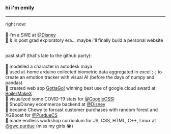 
### hi i'm emily
<hr style="border:1px solid #ccc;"/>
<p>
  right now: <br><br>
  🔅 i'm a SWE at <a href="https://github.com/disney" target="_blank">@Disney</a> <br> 
  🔅 & in post grad exploratory era... maybe i'll finally build a personal website<br>

  <br>

  past stuff (that's late to the github party): <br><br>
  🔅 modelled a character in autodesk maya <br>
  🔅 used at-home arduino collected biometric data aggregated in excel ;-; to create an emotion tracker with visual AI (before the days of numpy and pandas) <br>
  🔅 created web app <a href="https://gottago-512bd.web.app/" target="_blank">GottaGo!</a> winning best use of google cloud award at <a href="https://devpost.com/software/gottago" target="_blank">BoilerMakeX</a> <br>
  🔅 visualized some COVID-19 stats for <a href="https://docs.google.com/presentation/d/1sIU-Fiv2ByMQ2r2pOsj55Su_Ce8sRQf7X_DwwSx0NCU/edit?slide=id.ge769b1b071_0_0#slide=id.ge769b1b071_0_0" target="_blank">@GoogleCSSI</a> <br>
  🔅 ShopDisney ecommerce backend at <a href="https://github.com/disney" target="_blank">@Disney</a> <br>
  🔅 became Chewy to forcast customer purchases with random forest and XGBoost for <a href="https://www.kaggle.com/competitions/cs-373-predicting-customer-purchases/overview" target="_blank">@PurdueCS</a><br>
  🔅 made endless workshop curriculum for JS, CSS, HTML, C++, Linux at <a href="https://gwcpurdue.my.canva.site/#page-0" target="_blank">@gwc.purdue</a> (miss my girls 😭) <br>
  
</p>
